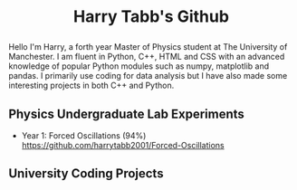 # <p align="center">Harry Tabb's Github</p>

Hello I'm Harry, a forth year Master of Physics student at The University of Manchester.
I am fluent in Python, C++, HTML and CSS with an advanced knowledge of popular Python modules such as numpy, matplotlib and pandas.
I primarily use coding for data analysis but I have also made some interesting projects in both C++ and Python.

## Physics Undergraduate Lab Experiments
* Year 1: Forced Oscillations (94%) https://github.com/harrytabb2001/Forced-Oscillations

## University Coding Projects



